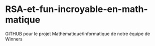 # RSA-et-fun-incroyable-en-math-matique
GITHUB pour le projet Mathématique/Informatique de notre équipe de Winners
